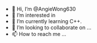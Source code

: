 - 👋 Hi, I’m @AngieWong630
- 👀 I’m interested in 
- 🌱 I’m currently learning C++.
- 💞️ I’m looking to collaborate on ...
- 📫 How to reach me ...

<!---
AngieWong630/AngieWong630 is a ✨ special ✨ repository because its `README.md` (this file) appears on your GitHub profile.
You can click the Preview link to take a look at your changes.
--->
